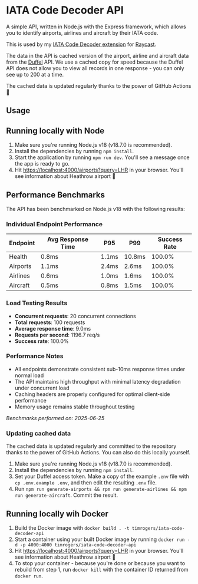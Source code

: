 # IATA Code Decoder API

A simple API, written in Node.js with the Express framework, which allows you to identify airports, airlines and aircraft by their IATA code.

This is used by my [IATA Code Decoder extension](https://github.com/timrogers/raycast-iata-code-decoder) for [Raycast](https://raycast.com).

The data in the API is cached version of the airport, airline and aircraft data from the [Duffel](https://duffel.com) API. We use a cached copy for speed because the Duffel API does not allow you to view all records in one response - you can only see up to 200 at a time.

The cached data is updated regularly thanks to the power of GitHub Actions 👼

## Usage

## Running locally with Node

1. Make sure you're running Node.js v18 (v18.7.0 is recommended).
2. Install the dependencies by running `npm install`.
3. Start the application by running `npm run dev`. You'll see a message once the app is ready to go.
4. Hit <https://localhost:4000/airports?query=LHR> in your browser. You'll see information about Heathrow airport 🥳

## Performance Benchmarks

The API has been benchmarked on Node.js v18 with the following results:

### Individual Endpoint Performance

| Endpoint | Avg Response Time | P95 | P99 | Success Rate |
|----------|------------------|-----|-----|--------------|
| Health | 0.8ms | 1.1ms | 10.8ms | 100.0% |
| Airports | 1.1ms | 2.4ms | 2.6ms | 100.0% |
| Airlines | 0.6ms | 1.0ms | 1.6ms | 100.0% |
| Aircraft | 0.5ms | 0.8ms | 1.5ms | 100.0% |

### Load Testing Results

- **Concurrent requests**: 20 concurrent connections
- **Total requests**: 100 requests
- **Average response time**: 9.0ms
- **Requests per second**: 1196.7 req/s
- **Success rate**: 100.0%

### Performance Notes

- All endpoints demonstrate consistent sub-10ms response times under normal load
- The API maintains high throughput with minimal latency degradation under concurrent load
- Caching headers are properly configured for optimal client-side performance
- Memory usage remains stable throughout testing

*Benchmarks performed on: 2025-06-25*

### Updating cached data

The cached data is updated regularly and committed to the repository thanks to the power of GitHub Actions. You can also do this locally yourself.

1. Make sure you're running Node.js v18 (v18.7.0 is recommended).
2. Install the dependencies by running `npm install`.
3. Set your Duffel access token. Make a copy of the example `.env` file with `cp .env.example .env`, and then edit the resulting `.env` file.
4. Run `npm run generate-airports && rpm run generate-airlines && npm run generate-aircraft`. Commit the result.

## Running locally wih Docker

1. Build the Docker image with `docker build . -t timrogers/iata-code-decoder-api`
2. Start a container using your built Docker image by running `docker run -d -p 4000:4000 timrogers/iata-code-decoder-api`
3. Hit <https://localhost:4000/airports?query=LHR> in your browser. You'll see information about Heathrow airport 🥳
4. To stop your container - because you're done or because you want to rebuild from step 1, run `docker kill` with the container ID returned from `docker run`.
